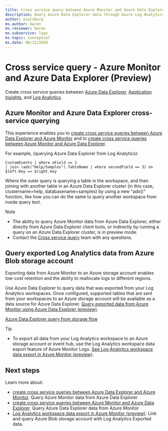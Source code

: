 ```yaml
---
title: Cross service query between Azure Monitor and Azure Data Explorer (preview)
description: Query Azure Data Explorer data through Azure Log Analytics tools vice versa to join and analyze all your data in one place.
author: osalzberg
ms.author: bwren
ms.reviewer: bwren
ms.subservice: logs
ms.topic: conceptual
ms.date: 06/12/2020
---
```


# Cross service query - Azure Monitor and Azure Data Explorer (Preview)
Create cross service queries between [Azure Data Explorer](/azure/data-explorer/), [Application Insights](../app/app-insights-overview.md), and [Log Analytics](../logs/data-platform-logs.md).
## Azure Monitor and Azure Data Explorer cross-service querying
This experience enables you to [create cross service queries between Azure Data Explorer and Azure Monitor](/azure/data-explorer/query-monitor-data) and to [create cross service queries between Azure Monitor and Azure Data Explorer](./azure-monitor-data-explorer-proxy.md).

For example, (querying Azure Data Explorer from Log Analytics):
```kusto
CustomEvents | where aField == 1
| join (adx("Help/Samples").TableName | where secondField == 3) on $left.Key == $right.key
```
Where the outer query is querying a table in the workspace, and then joining with another table in an Azure Data Explorer cluster (in this case, clustername=help, databasename=samples) by using a new "adx()" function, like how you can do the same to query another workspace from inside query text.

> [!NOTE]
> * The ability to query Azure Monitor data from Azure Data Explorer, either directly from Azure Data Explorer client tools, or indirectly by running a query on an Azure Data Explorer cluster, is in preview mode.
> * Contact the [Cross service query](mailto:adxproxy@microsoft.com) team with any questions.

## Query exported Log Analytics data from Azure Blob storage account

Exporting data from Azure Monitor to an Azure storage account enables low-cost retention and the ability to reallocate logs to different regions.

Use Azure Data Explorer to query data that was exported from your Log Analytics workspaces. Once configured, supported tables that are sent from your workspaces to an Azure storage account will be available as a data source for Azure Data Explorer. [Query exported data from Azure Monitor using Azure Data Explorer (preview)](../logs/azure-data-explorer-query-storage.md).

[Azure Data Explorer query from storage flow](media\azure-data-explorer-query-storage\exported-data-query.png)

>[!tip] 
> * To export all data from your Log Analytics workspace to an Azure storage account or event hub, use the Log Analytics workspace data export feature of Azure Monitor Logs. [See Log Analytics workspace data export in Azure Monitor (preview)](/azure/data-explorer/query-monitor-data).

## Next steps
Learn more about:
* [create cross service queries between Azure Data Explorer and Azure Monitor](/azure/data-explorer/query-monitor-data). Query Azure Monitor data from Azure Data Explorer
* [create cross service queries between Azure Monitor and Azure Data Explorer](./azure-monitor-data-explorer-proxy.md). Query Azure Data Explorer data from Azure Monitor
* [Log Analytics workspace data export in Azure Monitor (preview)](/azure/data-explorer/query-monitor-data). Link and query Azure Blob storage account with Log Analytics Exported data.